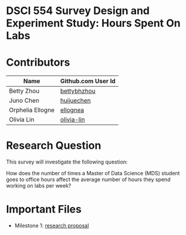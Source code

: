 # DSCI 554 Survey Design and Experiment Study: Hours Spent On Labs

# Contributors

|Name|Github.com User Id|
|--|--|
|Betty Zhou|[bettybhzhou](https://github.com/bettybhzhou)|
|Juno Chen|[huijuechen](https://github.com/huijuechen)|
|Orphelia Ellogne|[ellognea](https://github.com/ellognea)|
|Olivia Lin |[olivia-lin](https://github.com/olivia-lin)|

# Research Question

This survey will investigate the following question:

How does the number of times a Master of Data Science (MDS) student goes to office hours affect the average number of hours they spend working on labs per week?

# Important Files

- Milestone 1: [research proposal](proposal.md)
